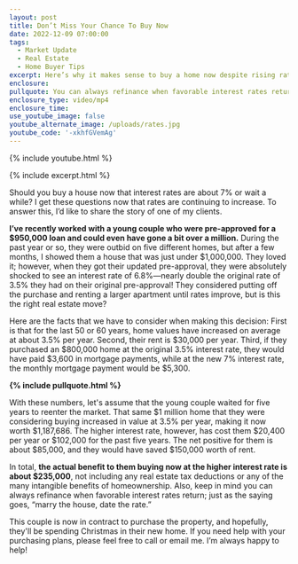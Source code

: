 ```yaml
---
layout: post
title: Don’t Miss Your Chance To Buy Now
date: 2022-12-09 07:00:00
tags:
  - Market Update
  - Real Estate
  - Home Buyer Tips
excerpt: Here’s why it makes sense to buy a home now despite rising rates.
enclosure:
pullquote: You can always refinance when favorable interest rates return.
enclosure_type: video/mp4
enclosure_time:
use_youtube_image: false
youtube_alternate_image: /uploads/rates.jpg
youtube_code: '-xkhfGVemAg'
---
```

{% include youtube.html %}

{% include excerpt.html %}

Should you buy a house now that interest rates are about 7% or wait a while? I get these questions now that rates are continuing to increase. To answer this, I’d like to share the story of one of my clients.&nbsp;

**I’ve recently worked with a young couple who were pre-approved for a $950,000 loan and could even have gone a bit over a million.** During the past year or so, they were outbid on five different homes, but after a few months, I showed them a house that was just under $1,000,000. They loved it; however, when they got their updated pre-approval, they were absolutely shocked to see an interest rate of 6.8%—nearly double the original rate of 3.5% they had on their original pre-approval\! They considered putting off the purchase and renting a larger apartment until rates improve, but is this the right real estate move?

Here are the facts that we have to consider when making this decision: First is that for the last 50 or 60 years, home values have increased on average at about 3.5% per year. Second, their rent is $30,000 per year. Third, if they purchased an $800,000 home at the original 3.5% interest rate, they would have paid $3,600 in mortgage payments, while at the new 7% interest rate, the monthly mortgage payment would be $5,300.

**{% include pullquote.html %}**

With these numbers, let's assume that the young couple waited for five years to reenter the market. That same $1 million home that they were considering buying increased in value at 3.5% per year, making it now worth $1,187,686. The higher interest rate, however, has cost them $20,400 per year or $102,000 for the past five years. The net positive for them is about $85,000, and they would have saved $150,000 worth of rent.&nbsp;

In total, **the actual benefit to them buying now at the higher interest rate is about $235,000**, not including any real estate tax deductions or any of the many intangible benefits of homeownership. Also, keep in mind you can always refinance when favorable interest rates return; just as the saying goes, “marry the house, date the rate.”&nbsp;

This couple is now in contract to purchase the property, and hopefully, they'll be spending Christmas in their new home. If you need help with your purchasing plans, please feel free to call or email me. I’m always happy to help\!